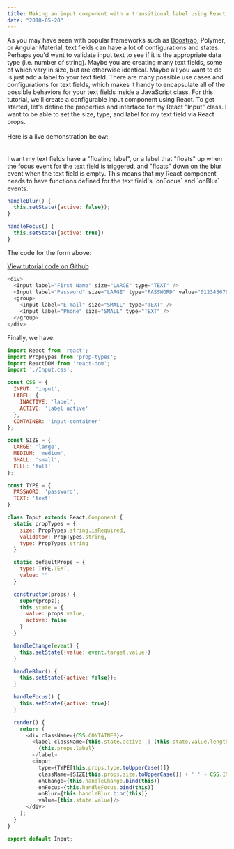 ```yaml
---
title: Making an input component with a transitional label using React
date: "2018-05-20"
---
```

<div>
  As you may have seen with popular frameworks such as <a target="\_blank" href="https://getbootstrap.com/">Boostrap</a>,
  Polymer, or Angular Material, text fields can have a lot of configurations and states. Perhaps you'd want to validate
  input text to see if it is the appropriate data type (i.e. number of string). Maybe you are creating many text fields,
  some of which vary in size, but are otherwise identical. Maybe all you want to do is just add a label to your text
  field. There are many possible use cases and configurations for text fields, which makes it handy to encapsulate all of
  the possible behaviors for your text fields inside a JavaScript class. For this tutorial, we'll create a configurable
  input component using React. To get started, let's define the properties and interface for my React "Input" class. I
  want to be able to set the size, type, and label for my text field via React props.
</div>
<br/>
<div>Here is a live demonstration below:</div>
<br/>
<div class="layout-row layout-align-center-center">
  <div>
    <textfield label="First Name" size="LARGE" type="TEXT"></textfield>
    <textfield label="Password" size="LARGE" type="PASSWORD" value="0123456789"></textfield>
    <group>
      <textfield label="E-mail" size="SMALL" type="TEXT"></textfield>
      <textfield label="Phone" size="SMALL" type="TEXT"></textfield>
    </group>
  </div>
</div>
<br/>
<div>
  I want my text fields have a "floating label", or a label that "floats" up when the focus event for the text field is
  triggered, and "floats" down on the blur event when the text field is empty. This means that my React component needs
  to have functions defined for the text field's `onFocus` and `onBlur` events.
</div>

```javascript
handleBlur() {
  this.setState({active: false});
}

handleFocus() {
  this.setState({active: true})
}
```



The code for the form above:

<a href="" target="\_blank">View tutorial code on Github</a>
```javascript
<div>
  <Input label="First Name" size="LARGE" type="TEXT" />
  <Input label="Password" size="LARGE" type="PASSWORD" value="0123456789" />
  <group>
    <Input label="E-mail" size="SMALL" type="TEXT" />
    <Input label="Phone" size="SMALL" type="TEXT" />
  </group>
</div>
```

<div>Finally, we have:</div>

```javascript
import React from 'react';
import PropTypes from 'prop-types';
import ReactDOM from 'react-dom';
import './Input.css';

const CSS = {
  INPUT: 'input',
  LABEL: {
    INACTIVE: 'label',
    ACTIVE: 'label active'
  },
  CONTAINER: 'input-container'
};

const SIZE = {
  LARGE: 'large',
  MEDIUM: 'medium',
  SMALL: 'small',
  FULL: 'full'
};

const TYPE = {
  PASSWORD: 'password',
  TEXT: 'text'
}

class Input extends React.Component {
  static propTypes = {
    size: PropTypes.string.isRequired,
    validator: PropTypes.string,
    type: PropTypes.string
  }

  static defaultProps = {
    type: TYPE.TEXT,
    value: ""
  }

  constructor(props) {
    super(props);
    this.state = {
      value: props.value,
      active: false
    }
  }

  handleChange(event) {
    this.setState({value: event.target.value})
  }

  handleBlur() {
    this.setState({active: false});
  }

  handleFocus() {
    this.setState({active: true})
  }

  render() {
    return (
      <div className={CSS.CONTAINER}>
        <label className={this.state.active || (this.state.value.length != 0 && this.state.value != undefined) ? CSS.LABEL.ACTIVE : CSS.LABEL.INACTIVE}>
          {this.props.label}
        </label>
        <input
          type={TYPE[this.props.type.toUpperCase()]}
          className={SIZE[this.props.size.toUpperCase()] + ' ' + CSS.INPUT}
          onChange={this.handleChange.bind(this)}
          onFocus={this.handleFocus.bind(this)}
          onBlur={this.handleBlur.bind(this)}
          value={this.state.value}/>
      </div>
    );
  }
}

export default Input;

```

